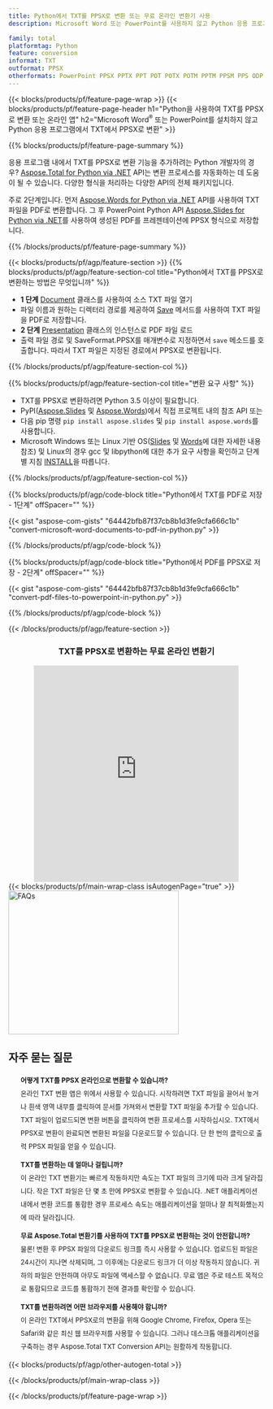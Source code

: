 ```yaml
---
title: Python에서 TXT를 PPSX로 변환 또는 무료 온라인 변환기 사용
description: Microsoft Word 또는 PowerPoint를 사용하지 않고 Python 응용 프로그램에서 TXT에서 PPSX로 변환 또는 온라인. 코드를 통합하기 전에 무료 TXT to PPSX 온라인 변환기를 빠르게 테스트하십시오. 

family: total
platformtag: Python
feature: conversion
informat: TXT
outformat: PPSX
otherformats: PowerPoint PPSX PPTX PPT POT POTX POTM PPTM PPSM PPS ODP
---
```

{{< blocks/products/pf/feature-page-wrap >}}
{{< blocks/products/pf/feature-page-header h1="Python을 사용하여 TXT를 PPSX로 변환 또는 온라인 앱" h2="Microsoft Word<sup>&reg;</sup> 또는 PowerPoint를 설치하지 않고 Python 응용 프로그램에서 TXT에서 PPSX로 변환" >}}

{{% blocks/products/pf/feature-page-summary %}}

응용 프로그램 내에서 TXT를 PPSX로 변환 기능을 추가하려는 Python 개발자의 경우? [Aspose.Total for Python via .NET](https://products.aspose.com/total/python-net/) API는 변환 프로세스를 자동화하는 데 도움이 될 수 있습니다. 다양한 형식을 처리하는 다양한 API의 전체 패키지입니다.  

주로 2단계입니다. 먼저 [Aspose.Words for Python via .NET](https://products.aspose.com/words/python-net/) API를 사용하여 TXT 파일을 PDF로 변환합니다. 그 후 PowerPoint Python API [Aspose.Slides for Python via .NET](https://products.aspose.com/slides/python-net/)를 사용하여 생성된 PDF를 프레젠테이션에 PPSX 형식으로 저장합니다. 

{{% /blocks/products/pf/feature-page-summary %}}

{{< blocks/products/pf/agp/feature-section >}}
{{% blocks/products/pf/agp/feature-section-col title="Python에서 TXT를 PPSX로 변환하는 방법은 무엇입니까" %}}
- **1 단계** [Document](https://reference.aspose.com/words/python-net/aspose.words/document/) 클래스를 사용하여 소스 TXT 파일 열기
- 파일 이름과 원하는 디렉터리 경로를 제공하여 [Save](https://reference.aspose.com/words/python-net/aspose.words/document/save/) 메서드를 사용하여 TXT 파일을 PDF로 저장합니다.
-  **2 단계** [Presentation](https://reference.aspose.com/slides/python-net/aspose.slides/presentation/) 클래스의 인스턴스로 PDF 파일 로드
-  출력 파일 경로 및 SaveFormat.PPSX를 매개변수로 지정하면서 `save` 메소드를 호출합니다. 따라서 TXT 파일은 지정된 경로에서 PPSX로 변환됩니다.

{{% /blocks/products/pf/agp/feature-section-col %}}

{{% blocks/products/pf/agp/feature-section-col title="변환 요구 사항" %}}

- TXT를 PPSX로 변환하려면 Python 3.5 이상이 필요합니다.
- PyPI([Aspose.Slides](https://pypi.org/project/Aspose.Slides/) 및 [Aspose.Words](https://pypi.org/project/aspose-words/))에서 직접 프로젝트 내의 참조 API 또는
- 다음 pip 명령 ```pip install aspose.slides``` 및 ```pip install aspose.words```를 사용합니다. 
- Microsoft Windows 또는 Linux 기반 OS([Slides](https://docs.aspose.com/slides/python-net/system-requirements/) 및 [Words](https://docs.aspose.com/words/python-net/system-requirements/)에 대한 자세한 내용 참조) 및 Linux의 경우 gcc 및 libpython에 대한 추가 요구 사항을 확인하고 단계별 지침 [INSTALL](https://docs.aspose.com/words/python-net/installation/)을 따릅니다.
 

{{% /blocks/products/pf/agp/feature-section-col %}}

{{% blocks/products/pf/agp/code-block title="Python에서 TXT를 PDF로 저장 - 1단계" offSpacer="" %}}

{{< gist "aspose-com-gists" "64442bfb87f37cb8b1d3fe9cfa666c1b" "convert-microsoft-word-documents-to-pdf-in-python.py" >}}

{{% /blocks/products/pf/agp/code-block %}}

{{% blocks/products/pf/agp/code-block title="Python에서 PDF를 PPSX로 저장 - 2단계" offSpacer="" %}}

{{< gist "aspose-com-gists" "64442bfb87f37cb8b1d3fe9cfa666c1b" "convert-pdf-files-to-powerpoint-in-python.py" >}}

{{% /blocks/products/pf/agp/code-block %}}

{{< /blocks/products/pf/agp/feature-section >}}

<div class="container-fluid agp-content bg-white aboutfile box-1 vh100 section nopbtm">
<div class=container>
<div class=row>
<div class="demobox tc col-md-12 padding-0" align="center">

<h3>TXT를 PPSX로 변환하는 무료 온라인 변환기</h3>

<iframe title="ppsx에서 txt로 변환 온라인 도구" style="border: none; height: 426px;" scrolling="no" src="https://widgets.aspose.cloud/total-conversion/?to=ppsx&from=txt" id="child-iframe" width="80%"></iframe>

</div></div>
</div></div>
{{< blocks/products/pf/main-wrap-class isAutogenPage="true" >}}
<style>.howtolist li{margin-right: 0!important;line-height: 26px;position: relative;margin-bottom: 10px;font-size: 13px;list-style-type: none;}</style>
<div class="col-md-12 tl bg-gray-dark howtolist section">
  <a class="anchor" name="faqpage"></a>
  <div class="container tl dflex" itemscope="" itemtype="https://schema.org/FAQPage">
      <div class="col-md-4 howtosectiongfx">
          <img class="social-panel-hide-on-mobile" src="https://www.groupdocs.cloud/templates/brand/images/groupdocs/conversion/groupdocs_conversion-brand.png" alt="FAQs" width="335" height="283">
      </div>
      <div class="howtosection col-md-8">
          <div>
              <h2>자주 묻는 질문</h2>
              <ul>
                  <li itemscope="" itemprop="mainEntity" itemtype="https://schema.org/Question">
                      <div>
                          <span itemprop="name"><b>어떻게 TXT를 PPSX 온라인으로 변환할 수 있습니까?</b></span>
                      </div>
                      <div itemscope="" itemprop="acceptedAnswer" itemtype="https://schema.org/Answer">
                          <span itemprop="text">온라인 TXT 변환 앱은 위에서 사용할 수 있습니다. 시작하려면 TXT 파일을 끌어서 놓거나 흰색 영역 내부를 클릭하여 문서를 가져와서 변환할 TXT 파일을 추가할 수 있습니다. TXT 파일이 업로드되면 변환 버튼을 클릭하여 변환 프로세스를 시작하십시오. TXT에서 PPSX로 변환이 완료되면 변환된 파일을 다운로드할 수 있습니다. 단 한 번의 클릭으로 출력 PPSX 파일을 얻을 수 있습니다.</span>
                      </div>
                  </li>
                  <li itemscope="" itemprop="mainEntity" itemtype="https://schema.org/Question">
                      <div>
                          <span itemprop="name"><b>TXT를 변환하는 데 얼마나 걸립니까?</b></span>
                      </div>
                      <div itemscope="" itemprop="acceptedAnswer" itemtype="https://schema.org/Answer">
                          <span itemprop="text">이 온라인 TXT 변환기는 빠르게 작동하지만 속도는 TXT 파일의 크기에 따라 크게 달라집니다. 작은 TXT 파일은 단 몇 초 만에 PPSX로 변환할 수 있습니다. .NET 애플리케이션 내에서 변환 코드를 통합한 경우 프로세스 속도는 애플리케이션을 얼마나 잘 최적화했는지에 따라 달라집니다.</span>
                      </div>
                  </li>
                  <li itemscope="" itemprop="mainEntity" itemtype="https://schema.org/Question">
                      <div>
                          <span itemprop="name"><b>무료 Aspose.Total 변환기를 사용하여 TXT를 PPSX로 변환하는 것이 안전합니까?</b></span>
                      </div>
                      <div itemscope="" itemprop="acceptedAnswer" itemtype="https://schema.org/Answer">
                          <span itemprop="text">물론! 변환 후 PPSX 파일의 다운로드 링크를 즉시 사용할 수 있습니다. 업로드된 파일은 24시간이 지나면 삭제되며, 그 이후에는 다운로드 링크가 더 이상 작동하지 않습니다. 귀하의 파일은 안전하며 아무도 파일에 액세스할 수 없습니다. 무료 앱은 주로 테스트 목적으로 통합되므로 코드를 통합하기 전에 결과를 확인할 수 있습니다.</span>
                      </div>
                  </li>                 
                  <li itemscope="" itemprop="mainEntity" itemtype="https://schema.org/Question">
                      <div>
                          <span itemprop="name"><b>TXT를 변환하려면 어떤 브라우저를 사용해야 합니까?</b></span>
                      </div>
                      <div itemscope="" itemprop="acceptedAnswer" itemtype="https://schema.org/Answer">
                          <span itemprop="text">이 온라인 TXT에서 PPSX로의 변환을 위해 Google Chrome, Firefox, Opera 또는 Safari와 같은 최신 웹 브라우저를 사용할 수 있습니다. 그러나 데스크톱 애플리케이션을 구축하는 경우 Aspose.Total TXT Conversion API는 원활하게 작동합니다.</span>
                      </div>
                  </li>
              </ul>
          </div>
      </div>
  </div>
{{< blocks/products/pf/agp/other-autogen-total >}}

{{< /blocks/products/pf/main-wrap-class >}}

{{< /blocks/products/pf/feature-page-wrap >}}